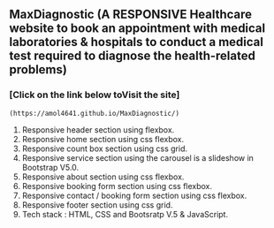 ## MaxDiagnostic (A RESPONSIVE Healthcare website to book an appointment with medical laboratories & hospitals to conduct a medical test required to diagnose the health-related  problems)
### [Click on the link below toVisit the site]
    (https://amol4641.github.io/MaxDiagnostic/)
1. Responsive header section using flexbox.
2. Responsive home section using css flexbox.
3. Responsive count box section using css grid.
4. Responsive service section using the carousel is a slideshow in Bootstrap V5.0.
5. Responsive about section using css flexbox.
6. Responsive booking form section using css flexbox.
7. Responsive contact / booking form section using css flexbox. 
8. Responsive footer section using css grid.
9. Tech stack : HTML, CSS and Bootsratp V.5 & JavaScript.

